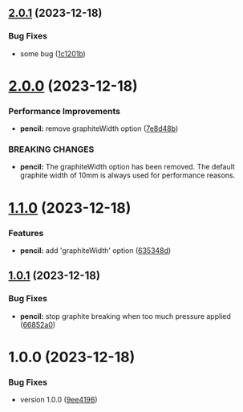 ## [2.0.1](https://github.com/viniciusteixeiradias/semantic-release/compare/v2.0.0...v2.0.1) (2023-12-18)


### Bug Fixes

* some bug ([1c1201b](https://github.com/viniciusteixeiradias/semantic-release/commit/1c1201b654553cbdc514fe6804860cae6e3ba250))

# [2.0.0](https://github.com/viniciusteixeiradias/semantic-release/compare/v1.1.0...v2.0.0) (2023-12-18)


### Performance Improvements

* **pencil:** remove graphiteWidth option ([7e8d48b](https://github.com/viniciusteixeiradias/semantic-release/commit/7e8d48b411604d79821e59419b5e518bd75d328c))


### BREAKING CHANGES

* **pencil:** The graphiteWidth option has been removed.
The default graphite width of 10mm is always used for performance reasons.

# [1.1.0](https://github.com/viniciusteixeiradias/semantic-release/compare/v1.0.1...v1.1.0) (2023-12-18)


### Features

* **pencil:** add 'graphiteWidth' option ([635348d](https://github.com/viniciusteixeiradias/semantic-release/commit/635348db8b25237746a97fc695d5adc00db8f3c7))

## [1.0.1](https://github.com/viniciusteixeiradias/semantic-release/compare/v1.0.0...v1.0.1) (2023-12-18)


### Bug Fixes

* **pencil:** stop graphite breaking when too much pressure applied ([66852a0](https://github.com/viniciusteixeiradias/semantic-release/commit/66852a080eacddd46ebec7c87b108da7bc118bb8))

# 1.0.0 (2023-12-18)


### Bug Fixes

* version 1.0.0 ([9ee4196](https://github.com/viniciusteixeiradias/semantic-release/commit/9ee4196247ea6ff506a5a9158963f517d50387ae))
